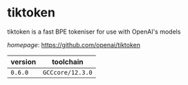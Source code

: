 # tiktoken

tiktoken is a fast BPE tokeniser for use with OpenAI's models

*homepage*: <https://github.com/openai/tiktoken>

version | toolchain
--------|----------
``0.6.0`` | ``GCCcore/12.3.0``

